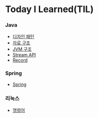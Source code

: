 Today I Learned(TIL)
===

### Java 
+ [디자인 패턴](https://github.com/namookk/TIL/tree/master/Java/Design-Pattern)
+ [자료 구조](https://github.com/namookk/TIL/tree/master/Java/Data-Structure)
+ [JVM 구조](https://github.com/namookk/TIL/blob/master/Java/JVM.md)
+ [Stream API](https://github.com/namookk/TIL/blob/master/Java/Stream-API.md)
+ [Record](https://github.com/namookk/TIL/blob/master/Java/Record.md)

### Spring
+ [Spring](https://github.com/namookk/TIL/tree/master/Spring)

### 리눅스
+ [명령어](https://github.com/namookk/TIL/blob/master/Linux)